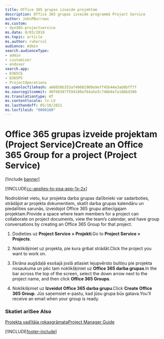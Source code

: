 ```yaml
---
title: Office 365 grupas izveide projektam
description: Office 365 grupas izveide programmā Project Service
author: JohnPBurrows
ms.custom:
- dyn365-projectservice
ms.date: 8/03/2018
ms.topic: article
ms.author: ruhercul
audience: Admin
search.audienceType:
- admin
- customizer
- enduser
search.app:
- D365CE
- D365PS
- ProjectOperations
ms.openlocfilehash: a66658b353af40601909a9eff45b44e3ab8bff7f
ms.sourcegitcommit: 40f68387f594180af64a5e5c748b6efa188bd300
ms.translationtype: HT
ms.contentlocale: lv-LV
ms.lasthandoff: 05/10/2021
ms.locfileid: "6006160"
---
```

# <a name="create-an-office-365-group-for-a-project-project-service"></a><span data-ttu-id="55b2c-103">Office 365 grupas izveide projektam (Project Service)</span><span class="sxs-lookup"><span data-stu-id="55b2c-103">Create an Office 365 Group for a project (Project Service)</span></span>

[!include [banner](../includes/psa-now-project-operations.md)]

[!INCLUDE[cc-applies-to-psa-app-1x-2x](../includes/cc-applies-to-psa-app-1x-2x.md)]

<span data-ttu-id="55b2c-104">Nodrošiniet vietu, kur projekta darba grupas dalībnieki var sadarboties, strādājot ar projekta dokumentiem, skatīt darba grupas kalendāru un piedalīties sarunās, izveidojot Office 365 grupu attiecīgajam projektam.</span><span class="sxs-lookup"><span data-stu-id="55b2c-104">Provide a space where team members for a project can collaborate on project documents, view the team’s calendar, and have group conversations by creating an Office 365 Group for that project.</span></span>  
  
1.  <span data-ttu-id="55b2c-105">Dodieties uz **Project Service > Projekti**.</span><span class="sxs-lookup"><span data-stu-id="55b2c-105">Go to **Project Service > Projects**.</span></span>  
  
2.  <span data-ttu-id="55b2c-106">Noklikšķiniet uz projekta, pie kura gribat strādāt.</span><span class="sxs-lookup"><span data-stu-id="55b2c-106">Click the project you want to work on.</span></span>  
  
3.  <span data-ttu-id="55b2c-107">Ekrāna augšdaļā esošajā joslā atlasiet lejupvērsto bultiņu pie projekta nosaukuma un pēc tam noklikšķiniet uz **Office 365 darba grupas**.</span><span class="sxs-lookup"><span data-stu-id="55b2c-107">In the bar across the top of the screen, select the down arrow next to the project name, and then click **Office 365 Groups**.</span></span>  
  
4.  <span data-ttu-id="55b2c-108">Noklikšķiniet uz **Izveidot Office 365 darba grupu**.</span><span class="sxs-lookup"><span data-stu-id="55b2c-108">Click **Create Office 365 Group**.</span></span> <span data-ttu-id="55b2c-109">Jūs saņemsiet e-pastu, kad jūsu grupa būs gatava.</span><span class="sxs-lookup"><span data-stu-id="55b2c-109">You’ll receive an email when your group is ready.</span></span>  
  
### <a name="see-also"></a><span data-ttu-id="55b2c-110">Skatiet arī</span><span class="sxs-lookup"><span data-stu-id="55b2c-110">See Also</span></span>  
 [<span data-ttu-id="55b2c-111">Projekta vadītāja rokasgrāmata</span><span class="sxs-lookup"><span data-stu-id="55b2c-111">Project Manager Guide</span></span>](../psa/project-manager-guide.md)


[!INCLUDE[footer-include](../includes/footer-banner.md)]